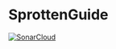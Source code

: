 # SprottenGuide
[![SonarCloud](https://sonarcloud.io/images/project_badges/sonarcloud-white.svg)](https://sonarcloud.io/summary/new_code?id=l-thoms_SprottenGuide-frontend)
